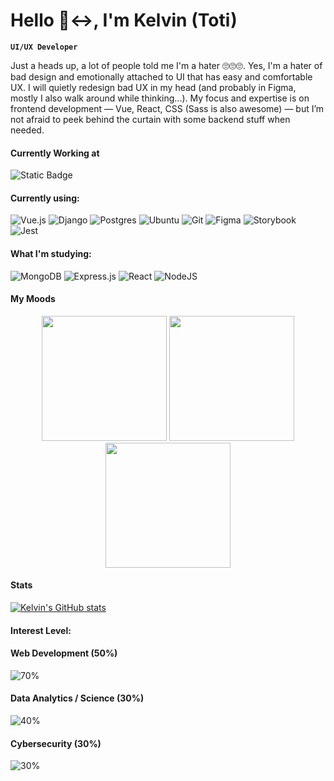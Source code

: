 <!-- bio and stats -->

# Hello 🙂‍↔️, I'm Kelvin (Toti)

**`UI/UX Developer`**

Just a heads up, a lot of people told me I'm a hater 🙄🙄🙄. Yes, I'm a hater of bad design and emotionally attached to UI that has easy and comfortable UX. I will quietly redesign bad UX in my head (and probably in Figma, mostly I also walk around while thinking...). My focus and expertise is on frontend development — Vue, React, CSS (Sass is also awesome) — but I’m not afraid to peek behind the curtain with some backend stuff when needed.

  #### Currently Working at
   
  ![Static Badge](https://img.shields.io/badge/HQZen-%230374C7?style=for-the-badge&logo=data%3Aimage%2Fpng%3Bbase64%2CiVBORw0KGgoAAAANSUhEUgAAAC0AAAAtCAMAAAANxBKoAAAAOVBMVEUAj%2FX7%2Fv6z4PeS0PYCkPcAiPE5p%2FX%2F%2F%2F%2F%2B%2F%2F8AivWHzPQbmO%2B75PdfuPHo9%2FtEqenG6vig2fPV7%2FcJUyNhAAABMklEQVRIx%2B2VzXLDIAyEwZYsCf%2FE7fs%2FbCXkJjgG0s700pnswQf587IjEA7hrf8gNImUJZBcxCs8p9G0lq9wzbU0yxMsE2UtCAW9eHG60tFEw8l7oFyt0MSR%2BUoTqzdWaOazN9zpmjdTQQME0dxRY%2FMrGgBxXgdz1iW7uc013MbNG9KiPXe2TbtyMTrcSyI5ga3k3rFJM%2B05QXTUvuBWTwxh%2BmY5ByHq0Jb9sNXH9nGzjrf6TcfDvojLOuO8dXLnFuQEn2nS84u7bSa3cx8JAoq2MmW4SVuCXRNo13U%2FZenSTFuaAioIhvupatJRp0GcNTkde7TPDjzOd8d7KCbtkQR%2FRbfn8oluzeVl5qE58%2Ff7RIobQtYxVe8TNXJB5a6qXFa%2BIXAqHdWfyWldAt6%2FiT%2FSF9WPEQeg4K2JAAAAAElFTkSuQmCC&link=hqzen.com)

  #### Currently using:
  
  ![Vue.js](https://img.shields.io/badge/vuejs-%2335495e.svg?style=for-the-badge&logo=vuedotjs&logoColor=%234FC08D)
  ![Django](https://img.shields.io/badge/django-%23092E20.svg?style=for-the-badge&logo=django&logoColor=white)
  ![Postgres](https://img.shields.io/badge/postgres-%23316192.svg?style=for-the-badge&logo=postgresql&logoColor=white)
  ![Ubuntu](https://img.shields.io/badge/Ubuntu-E95420?style=for-the-badge&logo=ubuntu&logoColor=white)
  ![Git](https://img.shields.io/badge/git-%23F05033.svg?style=for-the-badge&logo=git&logoColor=white)
  ![Figma](https://img.shields.io/badge/figma-%23F24E1E.svg?style=for-the-badge&logo=figma&logoColor=white)
  ![Storybook](https://img.shields.io/badge/-Storybook-FF4785?style=for-the-badge&logo=storybook&logoColor=white)
  ![Jest](https://img.shields.io/badge/-jest-%23C21325?style=for-the-badge&logo=jest&logoColor=white)
  
  #### What I'm studying:

  ![MongoDB](https://img.shields.io/badge/MongoDB-%234ea94b.svg?style=for-the-badge&logo=mongodb&logoColor=white)
  ![Express.js](https://img.shields.io/badge/express.js-%23404d59.svg?style=for-the-badge&logo=express&logoColor=%2361DAFB)
  ![React](https://img.shields.io/badge/react-%2320232a.svg?style=for-the-badge&logo=react&logoColor=%2361DAFB)
  ![NodeJS](https://img.shields.io/badge/node.js-6DA55F?style=for-the-badge&logo=node.js&logoColor=white)

  #### My Moods
  <p align="center">
    <img width="200" src="https://media1.tenor.com/m/kJCIr1ybDaEAAAAd/kitty-dance-kitty.gif" />
    <img width="200" src="https://media1.tenor.com/m/jL5e3AdC7jIAAAAd/cat-kitten.gif" />
    <img width="200" src="https://media.tenor.com/9x_peML9tKQAAAAM/sad-cat.gif" />
  </p>
 
#### Stats

[![Kelvin's GitHub stats](https://github-readme-stats.vercel.app/api?username=23twoothreee&show_icons=true&theme=noctis_minimus)](https://github.com/23twoothreee/github-readme-stats)

#### Interest Level:

#### Web Development (50%)
![70%](https://progress-bar.xyz/70)

#### Data Analytics / Science (30%)
![40%](https://progress-bar.xyz/40)

#### Cybersecurity (30%)
![30%](https://progress-bar.xyz/30)

